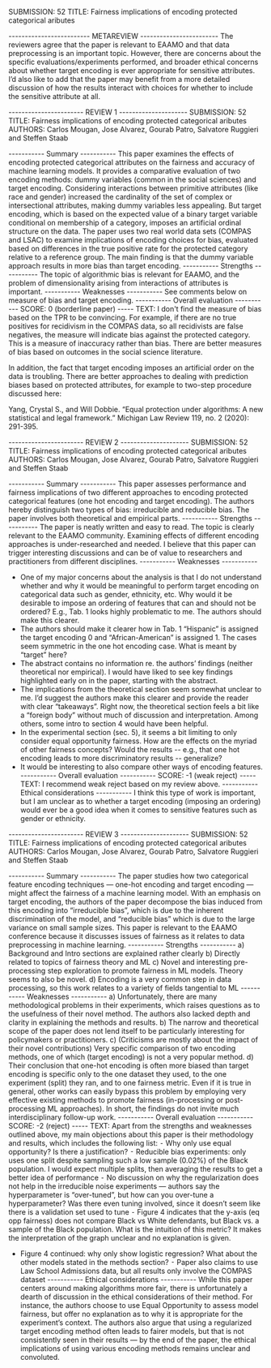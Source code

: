 SUBMISSION: 52
TITLE: Fairness implications of encoding protected categorical aributes

-------------------------  METAREVIEW  ------------------------
The reviewers agree that the paper is relevant to EAAMO and that data preprocessing is an important topic. However, there are concerns about the specific evaluations/experiments performed, and broader ethical concerns about whether target encoding is ever appropriate for sensitive attributes. I’d also like to add that the paper may benefit from a more detailed discussion of how the results interact with choices for whether to include the sensitive attribute at all.



----------------------- REVIEW 1 ---------------------
SUBMISSION: 52
TITLE: Fairness implications of encoding protected categorical aributes
AUTHORS: Carlos Mougan, Jose Alvarez, Gourab Patro, Salvatore Ruggieri and Steffen Staab

----------- Summary -----------
This paper examines the effects of encoding protected categorical attributes on the fairness and accuracy of machine learning models. It provides a comparative evaluation of two encoding methods: dummy variables (common in the social sciences) and target encoding. Considering interactions between primitive attributes (like race and gender) increased the cardinality of the set of complex or intersectional attributes, making dummy variables less appealing. But target encoding, which is based on the expected value of a binary target variable conditional on membership of a category, imposes an artificial ordinal structure on the data. The paper uses two real world data sets (COMPAS and LSAC) to examine implications of encoding choices for bias, evaluated based on differences in the true positive rate for the protected category relative to a reference group. The main finding is that the dummy variable approach results in more bias than target encoding.
----------- Strengths -----------
The topic of algorithmic bias is relevant for EAAMO, and the problem of dimensionality arising from interactions of attributes is important.
----------- Weaknesses -----------
See comments below on measure of bias and target encoding.
----------- Overall evaluation -----------
SCORE: 0 (borderline paper)
----- TEXT:
I don't find the measure of bias based on the TPR to be convincing. For example, if there are no true positives for recidivism in the COMPAS data, so all recidivists are false negatives, the measure will indicate bias against the protected category. This is a measure of inaccuracy rather than bias. There are better measures of bias based on outcomes in the social science literature.

In addition, the fact that target encoding imposes an artificial order on the data is troubling. There are better approaches to dealing with prediction biases based on protected attributes, for example to two-step procedure discussed here:

Yang, Crystal S., and Will Dobbie. “Equal protection under algorithms: A new statistical and legal framework.” Michigan Law Review 119, no. 2 (2020): 291-395.



----------------------- REVIEW 2 ---------------------
SUBMISSION: 52
TITLE: Fairness implications of encoding protected categorical aributes
AUTHORS: Carlos Mougan, Jose Alvarez, Gourab Patro, Salvatore Ruggieri and Steffen Staab

----------- Summary -----------
This paper assesses performance and fairness implications of two different approaches to encoding protected categorical features (one hot encoding and target encoding). The authors hereby distinguish two types of bias: irreducible and reducible bias. The paper involves both theoretical and empirical parts.
----------- Strengths -----------
The paper is neatly written and easy to read. The topic is clearly relevant to the EAAMO community. Examining effects of different encoding approaches is under-researched and needed. I believe that this paper can trigger interesting discussions and can be of value to researchers and practitioners from different disciplines.
----------- Weaknesses -----------
- One of my major concerns about the analysis is that I do not understand whether and why it would be meaningful to perform target encoding on categorical data such as gender, ethnicity, etc. Why would it be desirable to impose an ordering of features that can and should not be ordered? E.g., Tab. 1 looks highly problematic to me. The authors should make this clearer.
- The authors should make it clearer how in Tab. 1 “Hispanic” is assigned the target encoding 0 and “African-American” is assigned 1. The cases seem symmetric in the one hot encoding case. What is meant by “target” here?
- The abstract contains no information re. the authors’ findings (neither theoretical nor empirical). I would have liked to see key findings highlighted early on in the paper, starting with the abstract.
- The implications from the theoretical section seem somewhat unclear to me. I’d suggest the authors make this clearer and provide the reader with clear “takeaways”. Right now, the theoretical section feels a bit like a “foreign body” without much of discussion and interpretation. Among others, some intro to section 4 would have been helpful.
- In the experimental section (sec. 5), it seems a bit limiting to only consider equal opportunity fairness. How are the effects on the myriad of other fairness concepts? Would the results -- e.g., that one hot encoding leads to more discriminatory results -- generalize?
- It would be interesting to also compare other ways of encoding features.
----------- Overall evaluation -----------
SCORE: -1 (weak reject)
----- TEXT:
I recommend weak reject based on my review above.
----------- Ethical considerations -----------
I think this type of work is important, but I am unclear as to whether a target encoding (imposing an ordering) would ever be a good idea when it comes to sensitive features such as gender or ethnicity.



----------------------- REVIEW 3 ---------------------
SUBMISSION: 52
TITLE: Fairness implications of encoding protected categorical aributes
AUTHORS: Carlos Mougan, Jose Alvarez, Gourab Patro, Salvatore Ruggieri and Steffen Staab

----------- Summary -----------
The paper studies how two categorical feature encoding techniques — one-hot encoding and target encoding — might affect the fairness of a machine learning model. With an emphasis on target encoding, the authors of the paper decompose the bias induced from this encoding into “irreducible bias”, which is due to the inherent discrimination of the model, and “reducible bias” which is due to the large variance on small sample sizes. This paper is relevant to the EAAMO conference because it discusses issues of fairness as it relates to data preprocessing in machine learning.
----------- Strengths -----------
a) Background and Intro sections are explained rather clearly
b) Directly related to topics of fairness theory and ML
c) Novel and interesting pre-processing step exploration to promote fairness in ML models. Theory seems to also be novel.
d) Encoding is a very common step in data processing, so this work relates to a variety of fields tangential to ML
----------- Weaknesses -----------
a) Unfortunately, there are many methodological problems in their experiments, which raises questions as to the usefulness of their novel method. The authors also lacked depth and clarity in explaining the methods and results.
b) The narrow and theoretical scope of the paper does not lend itself to be particularly interesting for policymakers or practitioners.
c) (Criticisms are mostly about the impact of their novel contributions) Very specific comparison of two encoding methods, one of which (target encoding) is not a very popular method.
d) Their conclusion that one-hot encoding is often more biased than target encoding is specific only to the one dataset they used, to the one experiment (split) they ran, and to one fairness metric. Even if it is true in general, other works can easily bypass this problem by employing very effective existing methods to promote fairness (in-processing or post-processing ML approaches). In short, the findings do not invite much interdisciplinary follow-up work.
----------- Overall evaluation -----------
SCORE: -2 (reject)
----- TEXT:
Apart from the strengths and weaknesses outlined above, my main objections about this paper is their methodology and results, which includes the following list:
⁃ Why only use equal opportunity? Is there a justification?
⁃ Reducible bias experiments: only uses one split despite sampling such a low sample (0.02%) of the Black population. I would expect multiple splits, then averaging the results to get a better idea of performance
⁃ No discussion on why the regularization does not help in the irreducible noise experiments — authors say the hyperparameter is “over-tuned”, but how can you over-tune a hyperparameter? Was there even tuning involved, since it doesn’t seem like there is a validation set used to tune
⁃ Figure 4 indicates that the y-axis (eq opp fairness) does not compare Black vs White defendants, but Black vs. a sample of the Black population. What is the intuition of this metric? It makes the interpretation of the graph unclear and no explanation is given.
- Figure 4 continued: why only show logistic regression? What about the other models stated in the methods section?
⁃ Paper also claims to use Law School Admissions data, but all results only involve the COMPAS dataset
----------- Ethical considerations -----------
While this paper centers around making algorithms more fair, there is unfortunately a dearth of discussion in the ethical considerations of their method. For instance, the authors choose to use Equal Opportunity  to assess model fairness, but offer no explanation as to why it is appropriate for the experiment’s context. The authors also argue that using a regularized target encoding method often leads to fairer models, but that is not consistently seen in their results — by the end of the paper, the ethical implications of using various encoding methods remains unclear and convoluted.